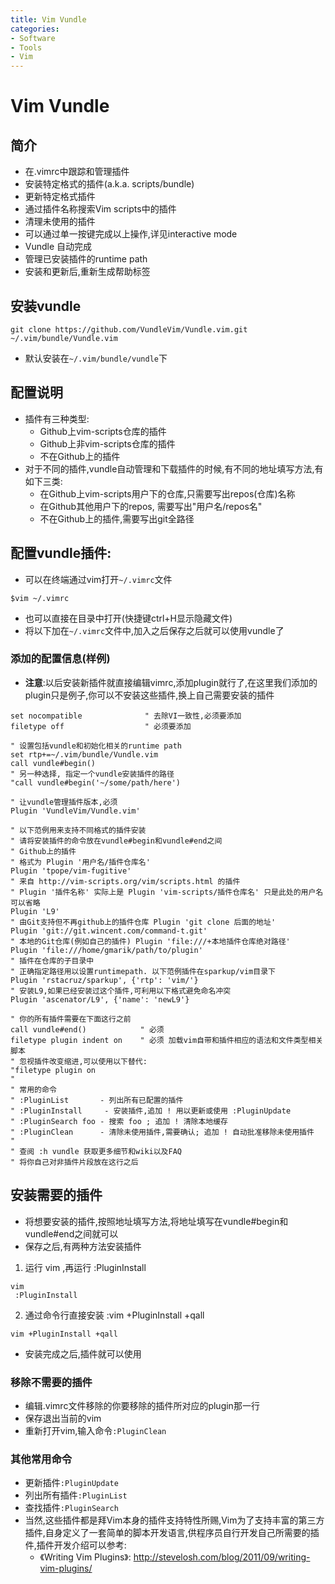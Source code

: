 ```yaml
---
title: Vim Vundle
categories:
- Software
- Tools
- Vim
---
```

# Vim Vundle

## 简介

- 在.vimrc中跟踪和管理插件
- 安装特定格式的插件(a.k.a. scripts/bundle)
- 更新特定格式插件
- 通过插件名称搜索Vim scripts中的插件
- 清理未使用的插件
- 可以通过单一按键完成以上操作,详见interactive mode
- Vundle 自动完成
- 管理已安装插件的runtime path
- 安装和更新后,重新生成帮助标签

## 安装vundle

```
git clone https://github.com/VundleVim/Vundle.vim.git ~/.vim/bundle/Vundle.vim
```

- 默认安装在`~/.vim/bundle/vundle`下

## 配置说明

- 插件有三种类型:
    - Github上vim-scripts仓库的插件
    - Github上非vim-scripts仓库的插件
    - 不在Github上的插件
- 对于不同的插件,vundle自动管理和下载插件的时候,有不同的地址填写方法,有如下三类:
    - 在Github上vim-scripts用户下的仓库,只需要写出repos(仓库)名称
    - 在Github其他用户下的repos, 需要写出"用户名/repos名"
    - 不在Github上的插件,需要写出git全路径

## 配置vundle插件:

- 可以在终端通过vim打开`~/.vimrc`文件

```
$vim ~/.vimrc
```

- 也可以直接在目录中打开(快捷键ctrl+H显示隐藏文件)
- 将以下加在`~/.vimrc`文件中,加入之后保存之后就可以使用vundle了

### 添加的配置信息(样例)

- **注意**:以后安装新插件就直接编辑vimrc,添加plugin就行了,在这里我们添加的plugin只是例子,你可以不安装这些插件,换上自己需要安装的插件

```
set nocompatible              " 去除VI一致性,必须要添加
filetype off                  " 必须要添加

" 设置包括vundle和初始化相关的runtime path
set rtp+=~/.vim/bundle/Vundle.vim
call vundle#begin()
" 另一种选择, 指定一个vundle安装插件的路径
"call vundle#begin('~/some/path/here')

" 让vundle管理插件版本,必须
Plugin 'VundleVim/Vundle.vim'

" 以下范例用来支持不同格式的插件安装
" 请将安装插件的命令放在vundle#begin和vundle#end之间
" Github上的插件
" 格式为 Plugin '用户名/插件仓库名'
Plugin 'tpope/vim-fugitive'
" 来自 http://vim-scripts.org/vim/scripts.html 的插件
" Plugin '插件名称' 实际上是 Plugin 'vim-scripts/插件仓库名' 只是此处的用户名可以省略
Plugin 'L9'
" 由Git支持但不再github上的插件仓库 Plugin 'git clone 后面的地址'
Plugin 'git://git.wincent.com/command-t.git'
" 本地的Git仓库(例如自己的插件) Plugin 'file:///+本地插件仓库绝对路径'
Plugin 'file:///home/gmarik/path/to/plugin'
" 插件在仓库的子目录中
" 正确指定路径用以设置runtimepath. 以下范例插件在sparkup/vim目录下
Plugin 'rstacruz/sparkup', {'rtp': 'vim/'}
" 安装L9,如果已经安装过这个插件,可利用以下格式避免命名冲突
Plugin 'ascenator/L9', {'name': 'newL9'}

" 你的所有插件需要在下面这行之前
call vundle#end()            " 必须
filetype plugin indent on    " 必须 加载vim自带和插件相应的语法和文件类型相关脚本
" 忽视插件改变缩进,可以使用以下替代:
"filetype plugin on
"
" 常用的命令
" :PluginList       - 列出所有已配置的插件
" :PluginInstall  	 - 安装插件,追加 ! 用以更新或使用 :PluginUpdate
" :PluginSearch foo - 搜索 foo ; 追加 ! 清除本地缓存
" :PluginClean      - 清除未使用插件,需要确认; 追加 ! 自动批准移除未使用插件
"
" 查阅 :h vundle 获取更多细节和wiki以及FAQ
" 将你自己对非插件片段放在这行之后
```

## 安装需要的插件

- 将想要安装的插件,按照地址填写方法,将地址填写在vundle#begin和vundle#end之间就可以
- 保存之后,有两种方法安装插件

1. 运行 vim ,再运行 :PluginInstall

```
vim
 :PluginInstall
```

2. 通过命令行直接安装 :vim +PluginInstall +qall

```
vim +PluginInstall +qall
```

- 安装完成之后,插件就可以使用

### 移除不需要的插件

- 编辑.vimrc文件移除的你要移除的插件所对应的plugin那一行
- 保存退出当前的vim
- 重新打开vim,输入命令`:PluginClean`

### 其他常用命令

- 更新插件`:PluginUpdate`
- 列出所有插件`:PluginList`
- 查找插件`:PluginSearch`
- 当然,这些插件都是拜Vim本身的插件支持特性所赐,Vim为了支持丰富的第三方插件,自身定义了一套简单的脚本开发语言,供程序员自行开发自己所需要的插件,插件开发介绍可以参考:
    - 《Writing Vim Plugins》:
        http://stevelosh.com/blog/2011/09/writing-vim-plugins/

